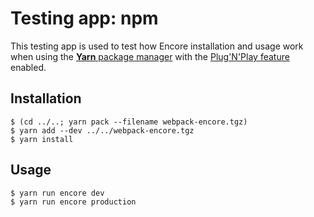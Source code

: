 # Testing app: npm 

This testing app is used to test how Encore installation and usage work when using the [**Yarn** package manager](https://yarnpkg.com/) 
with the [Plug'N'Play feature](https://yarnpkg.com/features/pnp) enabled.

## Installation

```shell
$ (cd ../..; yarn pack --filename webpack-encore.tgz)
$ yarn add --dev ../../webpack-encore.tgz
$ yarn install
```

## Usage

```
$ yarn run encore dev
$ yarn run encore production
```